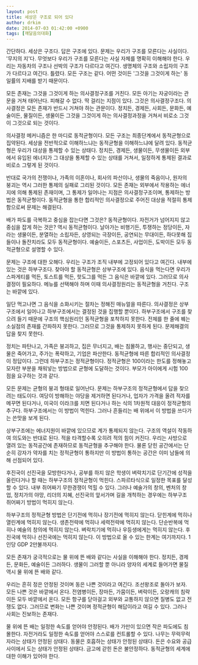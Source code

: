 ```yaml
---
layout: post
title: 세상은 구조로 되어 있다
author: drkim
date: 2014-07-03 01:42:00 +0900
tags: [깨달음의대화]
---
```

간단하다. 세상은 구조다. 답은 구조에 있다. 문제는 우리가 구조를 모른다는 사실이다. '무지의 지'다. 무엇보다 우리가 구조를 모른다는 사실 자체를 명확히 이해해야 한다. 우리는 자동차의 구조나 선박의 구조가 다르다고 여긴다. 생명체의 구조와 소립자의 구조가 다르다고 여긴다. 틀렸다. 모든 구조는 같다. 어떤 것이든 '그것을 그것이게 하는' 동일률의 지배를 받기 때문이다. 

  


모든 존재는 그것을 그것이게 하는 의사결정구조를 거친다. 모든 아기는 자궁이라는 관문을 거쳐 태어난다. 피해갈 수 없다. 딱 걸리는 지점이 있다. 그것은 의사결정구조다. 의사결정은 모든 존재가 반드시 거쳐야 하는 관문이다. 정치든, 경제든, 사회든, 문화든, 예술이든, 물질이든, 생물이든 그것을 그것이게 하는 의사결정과정을 거쳐서 비로소 그것이 그것으로 되는 것이다. 

  


의사결정 메커니즘은 한 마디로 동적균형이다. 모든 구조는 최종단계에서 동적균형으로 집약된다. 세상을 전반적으로 이해하느냐는 동적균형을 이해하느냐에 달려 있다. 동적균형은 우리가 대상을 통제할 수 있는 상태다. 정치든, 경제든, 생물이든, 무생물이든 외부에서 유입된 에너지가 그 대상을 통제할 수 있는 상태를 거쳐서, 일정하게 통제된 결과로 비로소 그렇게 된 것이다. 

  


반대로 국가의 전쟁이나, 가족의 이혼이나, 회사의 파산이나, 생물의 죽음이나, 원자의 붕괴는 역시 그러한 통제의 실패로 그리된 것이다. 모든 존재는 외부에서 작용하는 에너지에 의해 통제된 존재이며, 그 통제가 일어나는 지점은 의사결정구조이며, 통제하는 방법은 동적균형이다. 동적균형을 통한 합리적인 의사결정으로 주어진 대상을 적절히 통제함으로써 문제는 해결된다. 

  


배가 파도를 극복하고 중심을 잡는다면 그것은? 동적균형이다. 자전거가 넘어지지 않고 중심을 잡게 하는 것은? 역시 동적균형이다. 날아가는 비행기든, 투쟁하는 정당이든, 자라는 생물이든, 분열하는 소립자든, 상영되는 극장이든, 공연되는 무대이든, 하다못해 집들이나 돌잔치라도 모두 동적균형이다. 예술이든, 스포츠든, 사업이든, 도박이든 모두 동적균형으로 설명할 수 있다. 

  


문제는 구조에 대한 오해다. 우리는 구조가 조직 내부에 고정되어 있다고 여긴다. 내부에 있는 것은 하부구조다. 찾아야 할 동적균형은 상부구조에 있다. 음식을 먹는다면 우리가 스파게티를 먹든, 토스트를 먹든, 핫도그를 먹든 그 음식은 바깥에 있다. 그러므로 의사결정이 필요하다. 메뉴를 선택해야 하며 이때 의사결정원리는 동적균형을 거친다. 구조는 바깥에 있다. 

  


일단 먹고나면 그 음식을 소화시키는 절차는 정해진 매뉴얼을 따른다. 의사결정은 상부구조에서 일어나고 하부구조에서는 결정된 것을 집행할 뿐이다. 하부구조에서 구조를 찾으려 들기 때문에 구조의 핵심원리인 동적균형을 포착하지 못한다. 전체를 한 줄에 꿰는 소실점의 존재를 간파하지 못한다. 그러므로 그것을 통제하지 못하게 된다. 문제해결의 답을 찾지 못한다. 

  


정치는 파탄나고, 가족은 붕괴하고, 집은 무너지고, 배는 침몰하고, 행사는 중단되고, 생물은 죽어가고, 주가는 폭락하고, 기업은 파산한다. 동적균형에 따른 합리적인 의사결정이 정답이다. 그런데 하부구조는 정적균형이다. 정적균형은 100이라는 한도를 정해놓고 모자란 부분을 채워넣는 방법으로 균형에 도달하는 것이다. 부모가 아이에게 시험 100점을 요구하는 것과 같다. 

  


모든 문제는 균형의 붕괴 형태로 일어난다. 문제는 하부구조의 정적균형에서 답을 찾으려는 태도이다. 여당이 방해하는 야당을 제거하면 된다거나, 업자가 가격을 올려 적자를 메꾸면 된다거나, 미국이 이라크를 치면 된다거나 하는 식의 1차원적 대응이 정적균형의 추구다. 하부구조에서는 이 방법이 먹힌다. 그러나 흔들리는 배 위에서 이 방법을 쓰다가는 쓴맛을 보게 된다. 

  


상부구조에는 에너지원이 바깥에 있으므로 계가 통제되지 않는다. 구조의 역설이 작동하여 의도와는 반대로 된다. 적을 타격할수록 오히려 적의 힘이 커진다. 우리는 사방으로 열려 있는 동적공간에 존재하므로 동적균형을 추구해야 한다. 물론 닫힌 공간에서는 단순히 강자가 약자를 치는 정적균형이 통하지만 이 방법이 통하는 공간은 이미 남들에 의해 선점되어 있다. 

  


후진국이 선진국을 모방한다거나, 공부를 하지 않은 학생이 벼락치기로 단기간에 성적을 올린다거나 할 때는 하부구조의 정적균형이 먹힌다. 스파르타식으로 일정한 목표를 달성할 수 있다. 내부 쥐어짜기 무한경쟁이 먹힐 수 있다. 그러나 예술가의 창의, 벤처의 창업, 정치가의 야망, 리더의 지혜, 선진국의 앞서가며 길을 개척하는 경우에는 하부구조 쥐어짜기 방법이 먹히지 않는다. 

  


하부구조의 정적균형 방법은 단기전에 먹히나 장기전에 먹히지 않는다. 닫힌계에 먹히나 열린계에 먹히지 않는다. 생존전략에 먹히나 세력전략에 먹히지 않는다. 단순반복에 먹히나 예술의 창의에 먹히지 않는다. 벼락치기에 먹히나 우등생에게는 먹히지 않는다. 후진국에 먹히나 선진국에는 먹히지 않는다. 이 방법으로 올 수 있는 한계는 여기까지다. 1인당 GDP 2만불까지다. 

  


모든 존재가 궁극적으로는 물 위에 뜬 배와 같다는 사실을 이해해야 한다. 정치든, 경제든, 문화든, 예술이든 그러하다. 생물이 그러할 뿐 아니라 양자의 세계로 들어가면 물질 역시 물 위에 뜬 배와 같다. 

  


우리는 흔히 정은 안정된 것이며 동은 나쁜 것이라고 여긴다. 조선왕조로 돌아가 보자. 모든 나쁜 것은 바깥에서 온다. 전염병이든, 장마든, 가뭄이든, 벼락이든, 오랑캐의 침략이든 모두 바깥에서 온다. 모든 항구를 닫아걸고 외부와 교통하지 않으면 질병도 없고 전쟁도 없다. 그러므로 변화는 나쁜 것이며 정적균형이 해답이라고 여길 수 있다. 그러나 사회는 진보하는 존재다. 

  


물 위에 뜬 배는 일정한 속도를 얻어야 안정된다. 배가 가만이 있으면 작은 파도에도 침몰한다. 자전거라도 일정한 속도를 얻어야 스스로를 컨트롤할 수 있다. 나무는 무럭무럭 자라는 상태가 안정된 상태다. 동물은 호흡하는 상태가 안정된 상태다. 돈은 수요와 공급 사이에서 도는 상태가 안정된 상태다. 금고에 갇힌 돈은 불안정하다. 동적균형의 세계에 대한 이해가 있어야 한다.